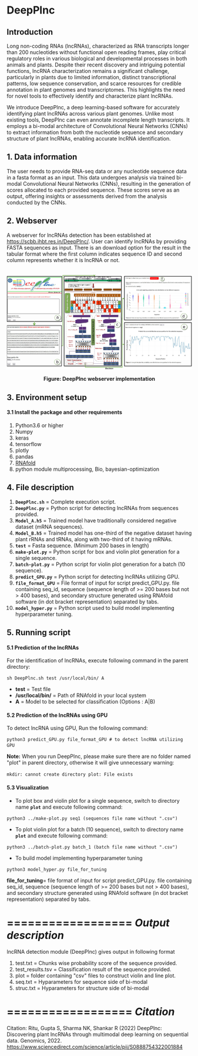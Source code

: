 # DeepPlnc

## Introduction

Long non-coding RNAs (lncRNAs), characterized as RNA transcripts longer than 200 nucleotides without functional open reading frames, play critical regulatory roles in various biological and developmental processes in both animals and plants. Despite their recent discovery and intriguing potential functions, lncRNA characterization remains a significant challenge, particularly in plants due to limited information, distinct transcriptional patterns, low sequence conservation, and scarce resources for credible annotation in plant genomes and transcriptomes. This highlights the need for novel tools to effectively identify and characterize plant lncRNAs.

We introduce DeepPlnc, a deep learning-based software for accurately identifying plant lncRNAs across various plant genomes. Unlike most existing tools, DeepPlnc can even annotate incomplete length transcripts. It employs a bi-modal architecture of Convolutional Neural Networks (CNNs) to extract information from both the nucleotide sequence and secondary structure of plant lncRNAs, enabling accurate lncRNA identification.

## 1. Data information
The user needs to provide RNA-seq data or any nucleotide sequence data in a fasta format as an input. This data undergoes analysis via trained bi-modal Convolutional Neural Networks (CNNs), resulting in the generation of scores allocated to each provided sequence. These scores serve as an output, offering insights or assessments derived from the analysis conducted by the CNNs.

## 2. Webserver
A webserver for lncRNAs detection has been established at https://scbb.ihbt.res.in/DeepPlnc/. User can identify lncRNAs by providing FASTA sequences as input. There is an download option for the result in the tabular format where the first column indicates sequence ID and second column represents whether it is lncRNA or not.
<br>
<br />
<p align="center">
<img src="webserver.jpg">
</p>
<p align="center"><b>Figure: DeepPlnc webserver implementation</b></p> 

## 3. Environment setup
#### 3.1 Install the package and other requirements
1. Python3.6 or higher
2. Numpy
3. keras
4. tensorflow
5. plotly
6. pandas
7. <a href=https://www.tbi.univie.ac.at/RNA/>RNAfold</a> 
9. python module multiprocessing, Bio, bayesian-optimization 

## 4. File description


1. **`DeepPlnc.sh`** = Complete execution script.
2. **`DeepPlnc.py`** = Python script for detecting lncRNAs from sequences provided.
3. **`Model_A.h5`** = Trained model have traditionally considered negative dataset (mRNA sequences).
4. **`Model_B.h5`** = Trained model has one-third of the negative dataset having plant rRNAs and tRNAs, along with two-third of it having mRNAs.
5. **`test`** = Fasta sequence. (Minimum 200 bases in length)
6. **`make-plot.py`** = Python script for box and violin plot generation for a single sequence.
7. **`batch-plot.py`** = Python script for violin plot generation for a batch (10 sequence).
8. **`predict_GPU.py`** = Python script for detecting lncRNAs utilizing GPU.
9. **`file_format_GPU`** = File format of input for script predict_GPU.py. file containing seq_id, sequence (sequence length of >= 200 bases but not > 400 bases), and secondary structure generated using RNAfold software (in dot bracket representation) separated by tabs.
10. **`model_hyper.py`** = Python script used to build model implementing hyperparameter tuning.


## 5. Running script
#### 5.1 Prediction of the lncRNAs
For the identification of lncRNAs, execute following command in the parent directory:

```
sh DeepPlnc.sh test /usr/local/bin/ A
```
- **test** = Test file
- **/usr/local/bin/** = Path of RNAfold in your local system
- **A** = Model to be selected for classification (Options : A|B)

#### 5.2 Prediction of the lncRNAs using GPU
To detect lncRNA using GPU, Run the following command: 

```
python3 predict_GPU.py file_format_GPU # to detect lncRNA utilizing GPU
```

**Note:** When you run DeepPlnc, please make sure there are no folder named "plot" in parent directory, otherwise it will give unnecessary warning:

`mkdir: cannot create directory plot: File exists`

#### 5.3 Visualization

- To plot box and violin plot for a single sequence, switch to directory name **`plot`** and execute following command:


```
python3 ../make-plot.py seq1 (sequences file name without ".csv")
```

- To plot violin plot for a batch (10 sequence), switch to directory name **`plot`** and execute following command:

```
python3 ../batch-plot.py batch_1 (batch file name without ".csv")
```

- To build model implementing hyperparameter tuning
  
```
python3 model_hyper.py file_for_tuning
```

**file_for_tuning**= file format of input for script predict_GPU.py. file containing seq_id, sequence (sequence length of >= 200 bases but not > 400 bases), and secondary structure generated using RNAfold software (in dot bracket representation) separated by tabs. 

==================
*Output description*
==================

lncRNA detection module (DeepPlnc) gives output in following format 

1. test.txt = Chunks wise probability score of the sequence provided.
2. test_results.tsv = Classification result of the sequence provided.
3. plot = folder containing "csv" files to construct violin and line plot.
4. seq.txt = Hyparameters for sequence side of bi-modal
5. struc.txt = Hyparameters for structure side of bi-modal

==================
*Citation*
==================

Citation: Ritu, Gupta S, Sharma NK, Shankar R (2022) DeepPlnc: Discovering plant lncRNAs through multimodal deep learning on sequential data. Genomics, 2022. https://www.sciencedirect.com/science/article/pii/S0888754322001884
